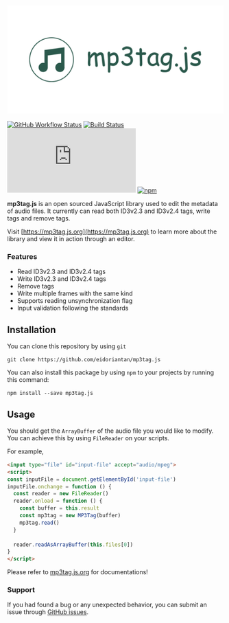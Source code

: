 
![mp3tag.js Banner](./assets/mp3tag-banner.png)

[![GitHub Workflow Status](https://img.shields.io/github/workflow/status/eidoriantan/mp3tag.js/Node.js%20CI?label=GitHub%20Workflow)](https://github.com/eidoriantan/mp3tag.js/actions?query=workflow%3A%22Node.js+CI%22)
[![Build Status](https://img.shields.io/travis/com/eidoriantan/mp3tag.js/master?label=Travis%20CI)](https://travis-ci.com/eidoriantan/mp3tag.js)
![David](https://img.shields.io/david/dev/eidoriantan/mp3tag.js)
[![npm](https://img.shields.io/npm/v/mp3tag.js/latest?registry_uri=https%3A%2F%2Fregistry.npmjs.com%2Fmp3tag.js&label=mp3tag.js@latest)](https://npmjs.com/mp3tag.js)

**mp3tag.js** is an open sourced JavaScript library used to edit the metadata of
audio files. It currently can read both ID3v2.3 and ID3v2.4 tags, write tags and
remove tags.

Visit [https://mp3tag.js.org](https://mp3tag.js.org) to learn more about the
library and view it in action through an editor.

### Features
 * Read ID3v2.3 and ID3v2.4 tags
 * Write ID3v2.3 and ID3v2.4 tags
 * Remove tags
 * Write multiple frames with the same kind
 * Supports reading unsynchronization flag
 * Input validation following the standards

## Installation

You can clone this repository by using `git`

```shell
git clone https://github.com/eidoriantan/mp3tag.js
```

You can also install this package by using `npm` to your projects by running
this command:

```shell
npm install --save mp3tag.js
```

## Usage
You should get the `ArrayBuffer` of the audio file you would like to modify.
You can achieve this by using `FileReader` on your scripts.

For example,
```html
<input type="file" id="input-file" accept="audio/mpeg">
<script>
const inputFile = document.getElementById('input-file')
inputFile.onchange = function () {
  const reader = new FileReader()
  reader.onload = function () {
    const buffer = this.result
    const mp3tag = new MP3Tag(buffer)
    mp3tag.read()
  }

  reader.readAsArrayBuffer(this.files[0])
}
</script>
```

Please refer to [mp3tag.js.org](https://mp3tag.js.org) for documentations!

### Support
If you had found a bug or any unexpected behavior, you can submit an issue
through [GitHub issues](https://github.com/eidoriantan/mp3tag.js/issues).
